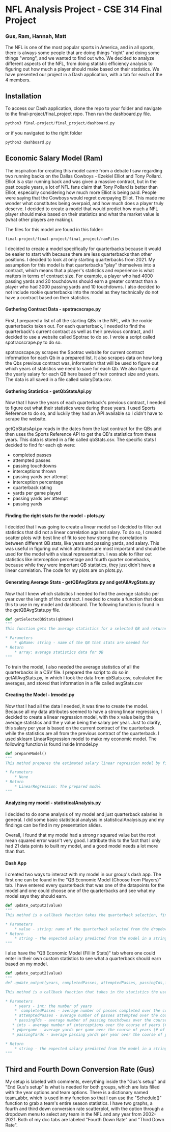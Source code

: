 # NFL Analysis Project - CSE 314 Final Project
### Gus, Ram, Hannah, Matt
The NFL is one of the most popular sports in America, and in all sports, there is always some people that are doing things "right" and doing some things "wrong", and we wanted to find out who. We decided to analyze different aspects of the NFL, from doing statistic efficiency analysis to figuring out how much a player should make based on their statistics. We have presented our project in a Dash application, with a tab for each of the 4 members.

## Installation

To access our Dash application, clone the repo to your folder and navigate to the final-project/final_project repo. Then run the dashboard.py file.

```python
python3 final-project/final_project/dashboard.py
```
or if you navigated to the right folder
```python
python3 dashboard.py
```
## Economic Salary Model (Ram)
The inspiration for creating this model came from a debate I saw regarding two running backs on the Dallas Cowboys - Ezekiel Elliot and Tony Pollard. Elliot is a star running back and was given a massive contract, but in the past couple years, a lot of NFL fans claim that Tony Pollard is better than Elliot, especially considering how much more Elliot is being paid. People were saying that the Cowboys would regret overpaying Elliot. This made me wonder what constitutes being overpaid, and how much does a player truly deserve. I decided to create a model that would predict how much a NFL player should make based on their statistics and what the market value is (what other players are making).

The files for this model are found in this folder:
```python
final-project/final-project/final_project/ramFiles
```
I decided to create a model specifically for quarterbacks because it would be easier to start with because there  are less quarterbacks than other positions. I decided to look at only starting quarterbacks from 2021. My assumption for this model is that quarterbacks "play" themselves into a contract, which means that a player's statistics and experience is what matters in terms of contract size. For example, a player who had 4000 passing yards and 20 touchdowns should earn a greater contract than a player who had 3000 passing yards and 10 touchdowns. I also decided to not include rookie quarterbacks into the model as they technically do not have a contract based on their statistics.

#### Gathering Contract Data - spotracscrape.py

First, I prepared a list of all the starting QBs in the NFL, with the rookie quarterbacks taken out. For each quarterback, I needed to find the quarterback's current contract as well as their previous contract, and I decided to use a website called Spotrac to do so. I wrote a script called spotracscrape.py to do so. 

spotracscape.py scrapes the Spotrac website for current contract information for each Qb in a prepared list. It also scrapes data on how long the Qbs previous contract was,
information that will be used to figure out which years of statistics we need to save for each Qb. We also figure out the yearly salary for each QB here based of their contract size and years.
The data is all saved in a file called salaryData.csv.

#### Gathering Statistics - getQbStatsApi.py

Now that I have the years of each quarterback's previous contract, I needed to figure out what their statistics were during those years. I used Sports Reference to do so, and luckily they had an API available so I didn't have to scrape the website. 

getQbStatsApi.py reads in the dates from the last contract for the QBs and then uses the Sports Reference API to get the QB's statistics from these years. This data is stored in a file called qbStats.csv. 
The specific stats I decided to find for each qb were:
- completed passes
- attempted passes
- passing touchdowns
- interceptions thrown
- passing yards per attempt
- interception percentage
- quarterback rating
- yards per game played
- passing yards per attempt
- passing yards

#### Finding the right stats for the model - plots.py

I decided that I was going to create a linear model so I decided to filter out statistics that did not a linear correlation against salary. To do so, I created scatter plots with best line of fit to see how strong the correlation is between different QB stats, like years and passing yards, and salary. This was useful in figuring out which attributes are most important and should be used for the model with a visual representation. I was able to filter out statistics like interception percentage and fourth quarter comebacks, because while they were important QB statistics, they just didn't have a linear correlation. The code for my plots are on plots.py.

#### Generating Average Stats - getQBAvgStats.py and getAllAvgStats.py

Now that I knew which statistics I needed to find the average statistic per year over the length of the contract. I needed to create a function that does this to use in my model and dashboard. The following function is found in the getQBAvgStats.py file.

```Python
def getSelectedQbStats(qbName)
"""
This function gets the average statistics for a selected QB and returns this information.

* Parameters
    * qbName: string - name of the QB that stats are needed for
* Return
    * array: average statistics data for QB
"""
```

To train the model, I also needed the average statistics of all the quarterbacks in a CSV file. I prepared the script to do so in getAllAvgStats.py, in which I took the data from qbStats.csv, calculated the averages, and stored that information in a file called avgStats.csv

#### Creating the Model - lrmodel.py
Now that I had all the data I needed, it was time to create the model. Because all my data attributes seemed to have a strong linear regression, I decided to create a linear regression model, with the x value being the average statistics and the y value being the salary per year. Just to clarify, this salary per year is based on the current contract of the quarterback while the statistics are all from the previous contract of the quarterback. I used sklearn LinearRegression model to make my economic model. The following function is found inside lrmodel.py

```Python
def prepareModel()
"""
This method prepares the estimated salary linear regression model by first reading in the data from the average statistics per year CSV for each QB as well as the CSV with salary data (per year). It then uses SKlearn to prepare the model, and the first iteration of the model simply fit the model while the second iteration used a training and testing split set. 

* Parameters
    * None
* Return
    * LinearRegression: The prepared model
"""
```

#### Analyzing my model - statisticalAnalysis.py
I decided to do some analysis of my model and just quarterback salaries in general. I did some basic statistical analysis in statisticalAnalysis.py and my findings can be find in my presentation slides.

Overall, I found that my model had a strong r squared value but the root mean squared error wasn't very good. I attribute this to the fact that I only had 21 data points to built my model, and a good model needs a lot more than that.


#### Dash App
I created two ways to interact with my model in our group's dash app. The first one can be found in the "QB Economic Model (Choose from Players)" tab. I have entered every quarterback that was one of the datapoints for the model and one could choose one of the quarterbacks and see what my model says they should earn.

```Python
def update_output2(value)
"""
This method is a callback function takes the quarterback selection, finds their average statistics, generates a model, inputs the statistics into that model, and then returns the expected salary the model predicts.

* Parameters
    * value - string: name of the quarterback selected from the dropdown menu.
* Return
    * string - the expected salary predicted from the model in a string format to display on the dash app.
"""
```

I also have the "QB Economic Model (Fill in Stats)" tab where one could enter in their own custom statistics to see what a quarterback should earn based on my model.

```Python
def update_output2(value)
"""
def update_output(years, completedPasses, attemptedPasses, passingTds,ints,ydpergame,passingYards)

This method is a callback function that takes in the statistics the user wrote in the text boxes and then creates a model and inserts the statistics into the model. It then returns the model's predicted. expected salary.

* Parameters
    * years - int: the number of years
    *  completedPasses - average number of passes completed over the course of years (# of years is parameter 1)
    * attemptedPasses - average number of passes attempted over the course of years (# of years is parameter 1)
    * passingTds - average number of passing touchdowns over the course of years (# of years is parameter 1)
   * ints - average number of interceptions over the course of years (# of years is parameter 1)
   * ydpergame - average yards per game over the course of years (# of years is parameter 1)
   * passingYards - average passing yards per year over the course of years (# of years is parameter 1)

* Return
    * string - the expected salary predicted from the model in a string format to display on the dash app.
"""
```
## Third and Fourth Down Conversion Rate (Gus)
My setup is labeled with comments, everything inside the "Gus's setup" and "End Gus's setup" is what is needed for both groups, which are lists filled with the year options and team options. There is a dictionary named team_abbr, which is used in my function so that I can use the "Schedule()" function to grab a team's entire season statistics. I have two graphs, a fourth and third down conversion rate scatterplot, with the option through a dropdown menu to select any team in the NFL and any year from 2002-2021. Both of my dcc tabs are labeled "Fourth Down Rate" and "Third Down Rate".
